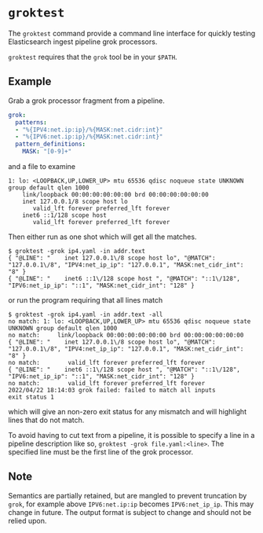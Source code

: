 # `groktest`

The `groktest` command provide a command line interface for quickly testing Elasticsearch ingest pipeline grok processors.

`groktest` requires that the `grok` tool be in your `$PATH`.

## Example

Grab a grok processor fragment from a pipeline.
```yaml
grok:
  patterns:
  - "%{IPV4:net.ip:ip}/%{MASK:net.cidr:int}"
  - "%{IPV6:net.ip:ip}/%{MASK:net.cidr:int}"
  pattern_definitions:
    MASK: "[0-9]+"
```
and a file to examine
```
1: lo: <LOOPBACK,UP,LOWER_UP> mtu 65536 qdisc noqueue state UNKNOWN group default qlen 1000
    link/loopback 00:00:00:00:00:00 brd 00:00:00:00:00:00
    inet 127.0.0.1/8 scope host lo
       valid_lft forever preferred_lft forever
    inet6 ::1/128 scope host 
       valid_lft forever preferred_lft forever
```
Then either run as one shot which will get all the matches.
```
$ groktest -grok ip4.yaml -in addr.text
{ "@LINE": "    inet 127.0.0.1\/8 scope host lo", "@MATCH": "127.0.0.1\/8", "IPV4:net_ip_ip": "127.0.0.1", "MASK:net_cidr_int": "8" }
{ "@LINE": "    inet6 ::1\/128 scope host ", "@MATCH": "::1\/128", "IPV6:net_ip_ip": "::1", "MASK:net_cidr_int": "128" }
```
or run the program requiring that all lines match
```
$ groktest -grok ip4.yaml -in addr.text -all
no match: 1: lo: <LOOPBACK,UP,LOWER_UP> mtu 65536 qdisc noqueue state UNKNOWN group default qlen 1000
no match:     link/loopback 00:00:00:00:00:00 brd 00:00:00:00:00:00
{ "@LINE": "    inet 127.0.0.1\/8 scope host lo", "@MATCH": "127.0.0.1\/8", "IPV4:net_ip_ip": "127.0.0.1", "MASK:net_cidr_int": "8" }
no match:        valid_lft forever preferred_lft forever
{ "@LINE": "    inet6 ::1\/128 scope host ", "@MATCH": "::1\/128", "IPV6:net_ip_ip": "::1", "MASK:net_cidr_int": "128" }
no match:        valid_lft forever preferred_lft forever
2022/04/22 18:14:03 grok failed: failed to match all inputs
exit status 1
```
which will give an non-zero exit status for any mismatch and will highlight lines that do not match.

To avoid having to cut text from a pipeline, it is possible to specify a line in a pipeline description like so, `groktest -grok file.yaml:<line>`. The specified line must be the first line of the grok processor.

## Note

Semantics are partially retained, but are mangled to prevent truncation by `grok`, for example above `IPV6:net.ip:ip` becomes `IPV6:net_ip_ip`. This may change in future. The output format is subject to change and should not be relied upon.